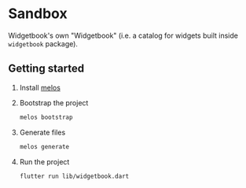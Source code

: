 # Sandbox

Widgetbook's own "Widgetbook" (i.e. a catalog for widgets built inside `widgetbook` package).

## Getting started

1. Install [melos](https://melos.invertase.dev/getting-started)
1. Bootstrap the project

    ```bash
    melos bootstrap
    ```

1. Generate files

    ```bash
    melos generate
    ```

1. Run the project

    ```bash
    flutter run lib/widgetbook.dart
    ```
